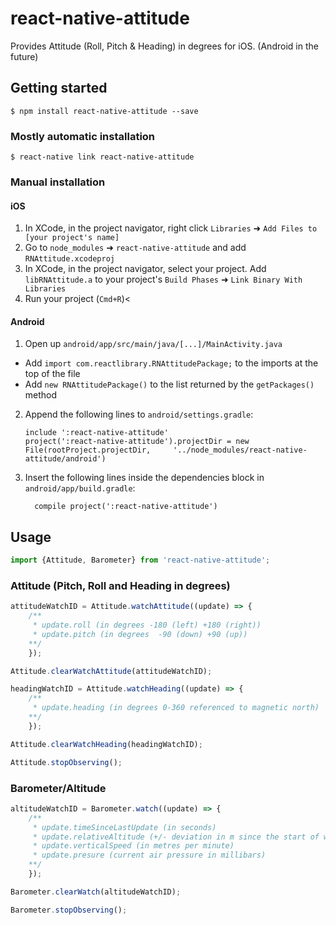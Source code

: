 
# react-native-attitude

Provides Attitude (Roll, Pitch & Heading) in degrees for iOS. (Android in the future)

## Getting started

`$ npm install react-native-attitude --save`

### Mostly automatic installation

`$ react-native link react-native-attitude`

### Manual installation

#### iOS

1. In XCode, in the project navigator, right click `Libraries` ➜ `Add Files to [your project's name]`
2. Go to `node_modules` ➜ `react-native-attitude` and add `RNAttitude.xcodeproj`
3. In XCode, in the project navigator, select your project. Add `libRNAttitude.a` to your project's `Build Phases` ➜ `Link Binary With Libraries`
4. Run your project (`Cmd+R`)<

#### Android

1. Open up `android/app/src/main/java/[...]/MainActivity.java`
  - Add `import com.reactlibrary.RNAttitudePackage;` to the imports at the top of the file
  - Add `new RNAttitudePackage()` to the list returned by the `getPackages()` method
2. Append the following lines to `android/settings.gradle`:
  	```
  	include ':react-native-attitude'
  	project(':react-native-attitude').projectDir = new File(rootProject.projectDir, 	'../node_modules/react-native-attitude/android')
  	```
3. Insert the following lines inside the dependencies block in `android/app/build.gradle`:
  	```
      compile project(':react-native-attitude')
  	```
## Usage
```javascript
import {Attitude, Barometer} from 'react-native-attitude';
```

### Attitude (Pitch, Roll and Heading in degrees)
```js
attitudeWatchID = Attitude.watchAttitude((update) => {
    /**
     * update.roll (in degrees -180 (left) +180 (right))
     * update.pitch (in degrees  -90 (down) +90 (up))
    **/
    });
```
```js
Attitude.clearWatchAttitude(attitudeWatchID);
```
```js
headingWatchID = Attitude.watchHeading((update) => {
    /**
     * update.heading (in degrees 0-360 referenced to magnetic north)
    **/
    });
```
```js
Attitude.clearWatchHeading(headingWatchID);
```
```js
Attitude.stopObserving();
```

### Barometer/Altitude
```js
altitudeWatchID = Barometer.watch((update) => {
    /**
     * update.timeSinceLastUpdate (in seconds)
     * update.relativeAltitude (+/- deviation in m since the start of watch - will be 0 on start)
     * update.verticalSpeed (in metres per minute)
     * update.presure (current air pressure in millibars)
    **/
    });
```
```js
Barometer.clearWatch(altitudeWatchID);
```
```js
Barometer.stopObserving();
```
